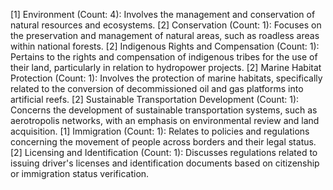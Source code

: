 [1] Environment (Count: 4): Involves the management and conservation of natural resources and ecosystems.
    [2] Conservation (Count: 1): Focuses on the preservation and management of natural areas, such as roadless areas within national forests.
    [2] Indigenous Rights and Compensation (Count: 1): Pertains to the rights and compensation of indigenous tribes for the use of their land, particularly in relation to hydropower projects.
    [2] Marine Habitat Protection (Count: 1): Involves the protection of marine habitats, specifically related to the conversion of decommissioned oil and gas platforms into artificial reefs.
    [2] Sustainable Transportation Development (Count: 1): Concerns the development of sustainable transportation systems, such as aerotropolis networks, with an emphasis on environmental review and land acquisition.
[1] Immigration (Count: 1): Relates to policies and regulations concerning the movement of people across borders and their legal status.
    [2] Licensing and Identification (Count: 1): Discusses regulations related to issuing driver's licenses and identification documents based on citizenship or immigration status verification.

